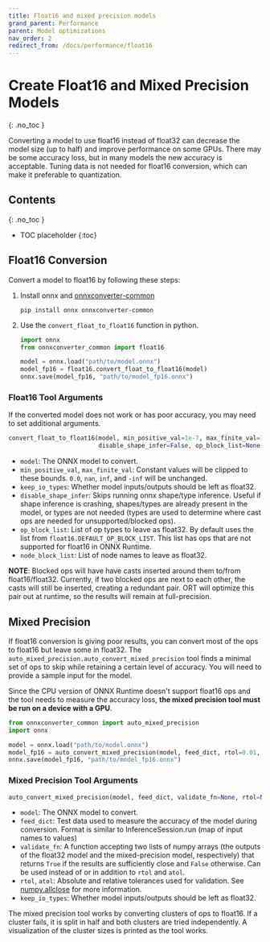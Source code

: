 ```yaml
---
title: Float16 and mixed precision models
grand_parent: Performance
parent: Model optimizations
nav_order: 2
redirect_from: /docs/performance/float16
---
```

# Create Float16 and Mixed Precision Models
{: .no_toc }

Converting a model to use float16 instead of float32 can decrease the model size (up to half) and improve performance on some GPUs. There may be some accuracy loss, but in many models the new accuracy is acceptable. Tuning data is not needed for float16 conversion, which can make it preferable to quantization.

## Contents
{: .no_toc }

* TOC placeholder
{:toc}

## Float16 Conversion
Convert a model to float16 by following these steps:

1. Install onnx and [onnxconverter-common](https://github.com/microsoft/onnxconverter-common)

    `pip install onnx onnxconverter-common`

2. Use the `convert_float_to_float16` function in python.
    ```python
    import onnx
    from onnxconverter_common import float16

    model = onnx.load("path/to/model.onnx")
    model_fp16 = float16.convert_float_to_float16(model)
    onnx.save(model_fp16, "path/to/model_fp16.onnx")
    ```

### Float16 Tool Arguments

If the converted model does not work or has poor accuracy, you may need to set additional arguments.

```python
convert_float_to_float16(model, min_positive_val=1e-7, max_finite_val=1e4, keep_io_types=False,
                         disable_shape_infer=False, op_block_list=None, node_block_list=None)
```

- `model`: The ONNX model to convert.
- `min_positive_val`, `max_finite_val`: Constant values will be clipped to these bounds. `0.0`, `nan`, `inf`, and `-inf` will be unchanged.
- `keep_io_types`: Whether model inputs/outputs should be left as float32.
- `disable_shape_infer`: Skips running onnx shape/type inference. Useful if shape inference is crashing, shapes/types are already present in the model, or types are not needed (types are used to determine where cast ops are needed for unsupported/blocked ops).
- `op_block_list`: List of op types to leave as float32. By default uses the list from `float16.DEFAULT_OP_BLOCK_LIST`. This list has ops that are not supported for float16 in ONNX Runtime.
- `node_block_list`: List of node names to leave as float32.

**NOTE**: Blocked ops will have have casts inserted around them to/from float16/float32. Currently, if two blocked ops are next to each other, the casts will still be inserted, creating a redundant pair. ORT will optimize this pair out at runtime, so the results will remain at full-precision.

## Mixed Precision

If float16 conversion is giving poor results, you can convert most of the ops to float16 but leave some in float32. The `auto_mixed_precision.auto_convert_mixed_precision` tool finds a minimal set of ops to skip while retaining a certain level of accuracy. You will need to provide a sample input for the model.

Since the CPU version of ONNX Runtime doesn't support float16 ops and the tool needs to measure the accuracy loss, **the mixed precision tool must be run on a device with a GPU**.

```python
from onnxconverter_common import auto_mixed_precision
import onnx

model = onnx.load("path/to/model.onnx")
model_fp16 = auto_convert_mixed_precision(model, feed_dict, rtol=0.01, atol=0.001, keep_io_types=True)
onnx.save(model_fp16, "path/to/model_fp16.onnx")
```

### Mixed Precision Tool Arguments

```python
auto_convert_mixed_precision(model, feed_dict, validate_fn=None, rtol=None, atol=None, keep_io_types=False)
```

- `model`: The ONNX model to convert.
- `feed_dict`: Test data used to measure the accuracy of the model during conversion. Format is similar to InferenceSession.run (map of input names to values)
- `validate_fn`: A function accepting two lists of numpy arrays (the outputs of the float32 model and the mixed-precision model, respectively) that returns `True` if the results are sufficiently close and `False` otherwise. Can be used instead of or in addition to `rtol` and `atol`.
- `rtol`, `atol`: Absolute and relative tolerances used for validation. See [numpy.allclose](https://numpy.org/doc/stable/reference/generated/numpy.allclose.html) for more information.
- `keep_io_types`: Whether model inputs/outputs should be left as float32.

The mixed precision tool works by converting clusters of ops to float16. If a cluster fails, it is split in half and both clusters are tried independently. A visualization of the cluster sizes is printed as the tool works.
